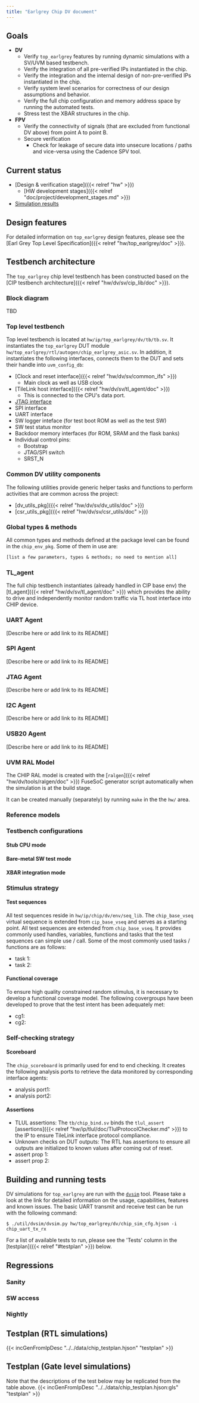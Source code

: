 ```yaml
---
title: "Earlgrey Chip DV document"
---
```


## Goals
* **DV**
  * Verify `top_earlgrey` features by running dynamic simulations with a SV/UVM based testbench.
  * Verify the integration of all pre-verified IPs instantiated in the chip.
  * Verify the integration and the internal design of non-pre-verified IPs instantiated in the chip.
  * Verify system level scenarios for correctness of our design assumptions and behavior.
  * Verify the full chip configuration and memory address space by running the automated tests.
  * Stress test the XBAR structures in the chip.
* **FPV**
  * Verify the connectivity of signals (that are excluded from functional DV above) from point A to point B.
  * Secure verification
    * Check for leakage of secure data into unsecure locations / paths and vice-versa using the Cadence SPV tool.

## Current status
* [Design & verification stage]({{< relref "hw" >}})
  * [HW development stages]({{< relref "doc/project/development_stages.md" >}})
* [Simulation results](https://reports.opentitan.org/hw/top_earlgrey/dv/latest/results.html)

## Design features
For detailed information on `top_earlgrey` design features, please see the [Earl Grey Top Level Specification]({{< relref "hw/top_earlgrey/doc" >}}).

## Testbench architecture
The `top_earlgrey` chip level testbench has been constructed based on the [CIP testbench architecture]({{< relref "hw/dv/sv/cip_lib/doc" >}}).

### Block diagram
TBD

### Top level testbench
Top level testbench is located at `hw/ip/top_earlgrey/dv/tb/tb.sv`.
It instantiates the `top_earlgrey` DUT module `hw/top_earlgrey/rtl/autogen/chip_earlgrey_asic.sv`.
In addition, it instantiates the following interfaces, connects them to the DUT and sets their handle into `uvm_config_db`:
* [Clock and reset interface]({{< relref "hw/dv/sv/common_ifs" >}})
  * Main clock as well as USB clock
* [TileLink host interface]({{< relref "hw/dv/sv/tl_agent/doc" >}})
  * This is connected to the CPU's data port.
* [JTAG interface]()
* SPI interface
* UART interface
* SW logger inteface (for test boot ROM as well as the test SW)
* SW test status monitor
* Backdoor memory interfaces (for ROM, SRAM and the flask banks)
* Individual control pins:
  * Bootstrap
  * JTAG/SPI switch
  * SRST_N

### Common DV utility components
The following utilities provide generic helper tasks and functions to perform activities that are common across the project:
* [dv_utils_pkg]({{< relref "hw/dv/sv/dv_utils/doc" >}})
* [csr_utils_pkg]({{< relref "hw/dv/sv/csr_utils/doc" >}})

### Global types & methods
All common types and methods defined at the package level can be found in the `chip_env_pkg`.
Some of them in use are:
```systemverilog
[list a few parameters, types & methods; no need to mention all]
```

### TL_agent
The full chip testbench instantiates (already handled in CIP base env) the [tl_agent]({{< relref "hw/dv/sv/tl_agent/doc" >}}) which provides the ability to drive and independently monitor random traffic via TL host interface into CHIP device.

###  UART Agent
[Describe here or add link to its README]

###  SPI Agent
[Describe here or add link to its README]

###  JTAG Agent
[Describe here or add link to its README]

###  I2C Agent
[Describe here or add link to its README]

###  USB20 Agent
[Describe here or add link to its README]

### UVM RAL Model
The CHIP RAL model is created with the [`ralgen`]({{< relref "hw/dv/tools/ralgen/doc" >}}) FuseSoC generator script automatically when the simulation is at the build stage.

It can be created manually (separately) by running `make` in the the `hw/` area.

### Reference models

### Testbench configurations

#### Stub CPU mode

#### Bare-metal SW test mode

#### XBAR integration mode

### Stimulus strategy
#### Test sequences
All test sequences reside in `hw/ip/chip/dv/env/seq_lib`.
The `chip_base_vseq` virtual sequence is extended from `cip_base_vseq` and serves as a starting point.
All test sequences are extended from `chip_base_vseq`.
It provides commonly used handles, variables, functions and tasks that the test sequences can simple use / call.
Some of the most commonly used tasks / functions are as follows:
* task 1:
* task 2:

#### Functional coverage
To ensure high quality constrained random stimulus, it is necessary to develop a functional coverage model.
The following covergroups have been developed to prove that the test intent has been adequately met:
* cg1:
* cg2:

### Self-checking strategy
#### Scoreboard
The `chip_scoreboard` is primarily used for end to end checking.
It creates the following analysis ports to retrieve the data monitored by corresponding interface agents:
* analysis port1:
* analysis port2:
<!-- explain inputs monitored, flow of data and outputs checked -->

#### Assertions
* TLUL assertions: The `tb/chip_bind.sv` binds the `tlul_assert` [assertions]({{< relref "hw/ip/tlul/doc/TlulProtocolChecker.md" >}}) to the IP to ensure TileLink interface protocol compliance.
* Unknown checks on DUT outputs: The RTL has assertions to ensure all outputs are initialized to known values after coming out of reset.
* assert prop 1:
* assert prop 2:

## Building and running tests
DV simulations for `top_earlgrey` are run with the [`dvsim`]() tool.
Please take a look at the link for detailed information on the usage, capabilities, features and known issues.
The basic UART transmit and receive test can be run with the following command:
```console
$ ./util/dvsim/dvsim.py hw/top_earlgrey/dv/chip_sim_cfg.hjson -i chip_uart_tx_rx
```
For a list of available tests  to run, please see the 'Tests' column in the [testplan]({{< relref "#testplan" >}}) below.

## Regressions

### Sanity

### SW access

### Nightly

## Testplan (RTL simulations)
{{< incGenFromIpDesc "../../data/chip_testplan.hjson" "testplan" >}}

## Testplan (Gate level simulations)
Note that the descriptions of the test below may be replicated from the table above.
{{< incGenFromIpDesc "../../data/chip_testplan.hjson:gls" "testplan" >}}
